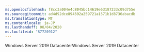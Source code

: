 ```yaml
---
ms.openlocfilehash: f8cc3a004e4c8045bc14619e63187233c09d755e
ms.sourcegitcommit: ad4d92dce894592a259721a1571b1d8736abacdb
ms.translationtype: MT
ms.contentlocale: ja-JP
ms.lasthandoff: 08/04/2020
ms.locfileid: "87720912"
---
```

<span data-ttu-id="782b7-101">Windows Server 2019 Datacenter</span><span class="sxs-lookup"><span data-stu-id="782b7-101">Windows Server 2019 Datacenter</span></span>
